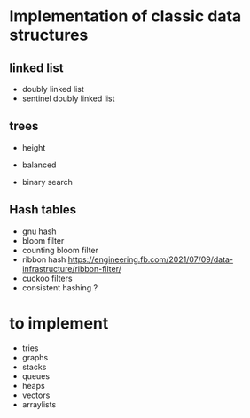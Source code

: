# Implementation of classic data structures

## linked list
- doubly linked list
- sentinel doubly linked list

## trees
- height
- balanced

- binary search

## Hash tables
- gnu hash
- bloom filter
- counting bloom filter
- ribbon hash
  https://engineering.fb.com/2021/07/09/data-infrastructure/ribbon-filter/
- cuckoo filters
- consistent hashing ?

# to implement
- tries
- graphs
- stacks
- queues
- heaps
- vectors
- arraylists
